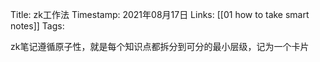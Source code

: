 Title: zk工作法
Timestamp:  2021年08月17日
Links: [[01 how to take smart notes]]
Tags: 

zk笔记遵循原子性，就是每个知识点都拆分到可分的最小层级，记为一个卡片
